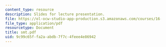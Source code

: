 ```yaml
---
content_type: resource
description: Slides for lecture presentation.
file: https://ol-ocw-studio-app-production.s3.amazonaws.com/courses/16-83x-space-systems-engineering-spring-2002-spring-2003/9c99c65ffa2aabdb7f7c4feee4e86942_smt.pdf
file_type: application/pdf
resourcetype: Document
title: smt.pdf
uid: 9c99c65f-fa2a-abdb-7f7c-4feee4e86942
---
```

